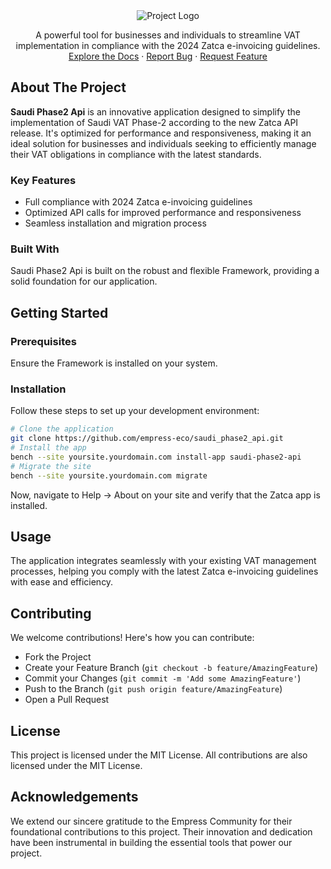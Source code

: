 <div align="center">
  <img src="https://grow.empress.eco/uploads/default/original/2X/1/1f1e1044d3864269d2a613577edb9763890422ab.png" alt="Project Logo">
  <p>
    A powerful tool for businesses and individuals to streamline VAT implementation in compliance with the 2024 Zatca e-invoicing guidelines.
    <br />
    <a href="https://grow.empress.eco/">Explore the Docs</a>
    ·
    <a href="https://github.com/empress-eco/saudi_phase2_api/issues">Report Bug</a>
    ·
    <a href="https://github.com/empress-eco/saudi_phase2_api/issues/new">Request Feature</a>
  </p>
</div>

## About The Project

**Saudi Phase2 Api** is an innovative application designed to simplify the implementation of Saudi VAT Phase-2 according to the new Zatca API release. It's optimized for performance and responsiveness, making it an ideal solution for businesses and individuals seeking to efficiently manage their VAT obligations in compliance with the latest standards.

### Key Features
- Full compliance with 2024 Zatca e-invoicing guidelines
- Optimized API calls for improved performance and responsiveness 
- Seamless installation and migration process

### Built With
Saudi Phase2 Api is built on the robust and flexible Framework, providing a solid foundation for our application.

## Getting Started

### Prerequisites
Ensure the Framework is installed on your system.

### Installation
Follow these steps to set up your development environment:

```sh
# Clone the application
git clone https://github.com/empress-eco/saudi_phase2_api.git
# Install the app
bench --site yoursite.yourdomain.com install-app saudi-phase2-api
# Migrate the site
bench --site yoursite.yourdomain.com migrate
```

Now, navigate to Help -> About on your site and verify that the Zatca app is installed.

## Usage
The application integrates seamlessly with your existing VAT management processes, helping you comply with the latest Zatca e-invoicing guidelines with ease and efficiency.

## Contributing
We welcome contributions! Here's how you can contribute:

- Fork the Project
- Create your Feature Branch (`git checkout -b feature/AmazingFeature`)
- Commit your Changes (`git commit -m 'Add some AmazingFeature'`)
- Push to the Branch (`git push origin feature/AmazingFeature`)
- Open a Pull Request

## License
This project is licensed under the MIT License. All contributions are also licensed under the MIT License.

## Acknowledgements
We extend our sincere gratitude to the Empress Community for their foundational contributions to this project. Their innovation and dedication have been instrumental in building the essential tools that power our project.